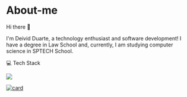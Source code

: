 # About-me

Hi there 👋

I'm Deivid Duarte, a technology enthusiast and software development! I have a degree in Law School and, currently, I am studying computer science in SPTECH School.

💻 Tech Stack


<img src="https://img.shields.io/badge/JavaScript-F7DF1E?style=for-the-badge&logo=javascript&logoColor=black" />


[![card](https://github-readme-stats.vercel.app/api?username=rootdeivid&theme=default)](https://github.com/anuraghazra/github-readme-stats)
